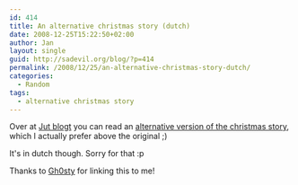 ```yaml
---
id: 414
title: An alternative christmas story (dutch)
date: 2008-12-25T15:22:50+02:00
author: Jan
layout: single
guid: http://sadevil.org/blog/?p=414
permalink: /2008/12/25/an-alternative-christmas-story-dutch/
categories:
  - Random
tags:
  - alternative christmas story
---
```

Over at [Jut blogt](http://www.jutblogt.be/) you can read an [alternative version of the christmas story](http://www.jutblogt.be/effenaf/?p=366), which I actually prefer above the original ;)

It's in dutch though. Sorry for that :p

Thanks to [Gh0sty](http://blog.ghosty.be/) for linking this to me!